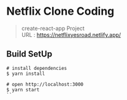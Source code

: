 # Netflix Clone Coding

> create-react-app Project  
> URL : https://netflixyesroad.netlify.app/

## Build SetUp

```
# install dependencies
$ yarn install

# open http://localhost:3000
$ yarn start
``
